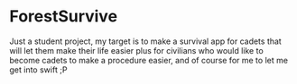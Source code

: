 # ForestSurvive
Just a student project, my target is to make a survival app for cadets that will let them make their life easier plus for civilians who would like to become cadets to make a procedure easier, and of course for me to let me get into swift ;P
